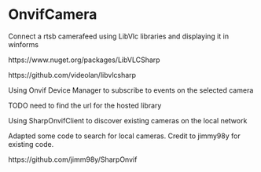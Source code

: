 # OnvifCamera
<p>Connect a rtsb camerafeed using LibVlc libraries and displaying it in winforms</p>
<p>https://www.nuget.org/packages/LibVLCSharp</p>
<p>https://github.com/videolan/libvlcsharp</p>
<p>Using Onvif Device Manager to subscribe to events on the selected camera</p>
<p>TODO need to find the url for the hosted library</p>
<p>Using SharpOnvifClient to discover existing cameras on the local network</p>
<p>Adapted some code to search for local cameras. Credit to jimmy98y for existing code.</p>
<p>https://github.com/jimm98y/SharpOnvif</p>
